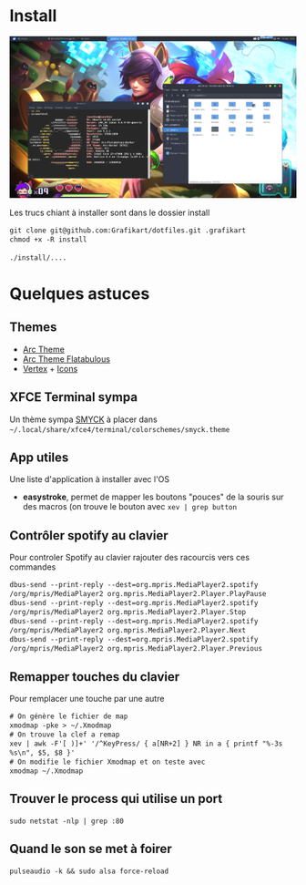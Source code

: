 # Install

[![Aperçu](screenshot.png)](https://raw.githubusercontent.com/Grafikart/dotfiles/master/screenshot.png)

Les trucs chiant à installer sont dans le dossier install

```
git clone git@github.com:Grafikart/dotfiles.git .grafikart
chmod +x -R install

./install/....
```

# Quelques astuces 

## Themes

- [Arc Theme](https://github.com/horst3180/arc-theme)
- [Arc Theme Flatabulous](https://github.com/andreisergiu98/arc-flatabulous-theme)
- [Vertex](https://github.com/horst3180/vertex-theme) + [Icons](https://github.com/horst3180/vertex-icons)

## XFCE Terminal sympa

Un thème sympa [SMYCK](https://github.com/monai/xfce4-terminal-colors-smyck) à placer dans `~/.local/share/xfce4/terminal/colorschemes/smyck.theme`

## App utiles

Une liste d'application à installer avec l'OS

- **easystroke**, permet de mapper les boutons "pouces" de la souris sur des macros (on trouve le bouton avec `xev | grep button`

## Contrôler spotify au clavier 

Pour controler Spotify au clavier rajouter des racourcis vers ces commandes

```
dbus-send --print-reply --dest=org.mpris.MediaPlayer2.spotify /org/mpris/MediaPlayer2 org.mpris.MediaPlayer2.Player.PlayPause
dbus-send --print-reply --dest=org.mpris.MediaPlayer2.spotify /org/mpris/MediaPlayer2 org.mpris.MediaPlayer2.Player.Stop
dbus-send --print-reply --dest=org.mpris.MediaPlayer2.spotify /org/mpris/MediaPlayer2 org.mpris.MediaPlayer2.Player.Next
dbus-send --print-reply --dest=org.mpris.MediaPlayer2.spotify /org/mpris/MediaPlayer2 org.mpris.MediaPlayer2.Player.Previous
```

## Remapper touches du clavier

Pour remplacer une touche par une autre

```
# On génère le fichier de map 
xmodmap -pke > ~/.Xmodmap
# On trouve la clef a remap 
xev | awk -F'[ )]+' '/^KeyPress/ { a[NR+2] } NR in a { printf "%-3s %s\n", $5, $8 }'
# On modifie le fichier Xmodmap et on teste avec 
xmodmap ~/.Xmodmap
```

## Trouver le process qui utilise un port

```
sudo netstat -nlp | grep :80
```

## Quand le son se met à foirer

```
pulseaudio -k && sudo alsa force-reload
```
